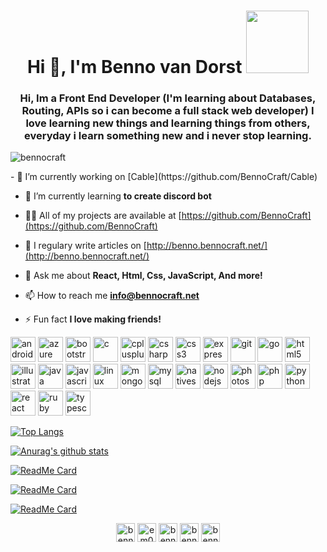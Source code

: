 <h1 align="center"> Hi 👋, I'm Benno van Dorst <img src="https://media.giphy.com/media/aNqEFrYVnsS52/giphy.gif" width="100"></h1> 
<h3 align="center">Hi, Im a Front End Developer (I'm learning about Databases, Routing, APIs so i can become a full stack web developer) I love learning new things and learning things from others, everyday i learn something new and i never stop learning.</h3>
<p align="left"> <img src="https://komarev.com/ghpvc/?username=bennocraft" alt="bennocraft" /> </p>
- 🔭 I’m currently working on [Cable](https://github.com/BennoCraft/Cable)

- 🌱 I’m currently learning **to create discord bot**

- 👨‍💻 All of my projects are available at [https://github.com/BennoCraft](https://github.com/BennoCraft)

- 📝 I regulary write articles on [http://benno.bennocraft.net/](http://benno.bennocraft.net/)

- 💬 Ask me about **React, Html, Css, JavaScript, And more!**

- 📫 How to reach me **info@bennocraft.net**

- ⚡ Fun fact **I love making friends!**

<p align="left"><img src="https://devicons.github.io/devicon/devicon.git/icons/android/android-original-wordmark.svg" alt="android" width="40" height="40"/> <img src="https://www.vectorlogo.zone/logos/microsoft_azure/microsoft_azure-icon.svg" alt="azure" width="40" height="40"/> <img src="https://devicons.github.io/devicon/devicon.git/icons/bootstrap/bootstrap-plain.svg" alt="bootstrap" width="40" height="40"/> <img src="https://devicons.github.io/devicon/devicon.git/icons/c/c-original.svg" alt="c" width="40" height="40"/> <img src="https://devicons.github.io/devicon/devicon.git/icons/cplusplus/cplusplus-original.svg" alt="cplusplus" width="40" height="40"/> <img src="https://devicons.github.io/devicon/devicon.git/icons/csharp/csharp-original.svg" alt="csharp" width="40" height="40"/> <img src="https://devicons.github.io/devicon/devicon.git/icons/css3/css3-original-wordmark.svg" alt="css3" width="40" height="40"/> <img src="https://devicons.github.io/devicon/devicon.git/icons/express/express-original-wordmark.svg" alt="express" width="40" height="40"/> <img src="https://www.vectorlogo.zone/logos/git-scm/git-scm-icon.svg" alt="git" width="40" height="40"/> <img src="https://devicons.github.io/devicon/devicon.git/icons/go/go-original.svg" alt="go" width="40" height="40"/> <img src="https://devicons.github.io/devicon/devicon.git/icons/html5/html5-original-wordmark.svg" alt="html5" width="40" height="40"/> <img src="https://www.vectorlogo.zone/logos/adobe_illustrator/adobe_illustrator-icon.svg" alt="illustrator" width="40" height="40"/> <img src="https://devicons.github.io/devicon/devicon.git/icons/java/java-original-wordmark.svg" alt="java" width="40" height="40"/> <img src="https://devicons.github.io/devicon/devicon.git/icons/javascript/javascript-original.svg" alt="javascript" width="40" height="40"/> <img src="https://devicons.github.io/devicon/devicon.git/icons/linux/linux-original.svg" alt="linux" width="40" height="40"/> <img src="https://devicons.github.io/devicon/devicon.git/icons/mongodb/mongodb-original-wordmark.svg" alt="mongodb" width="40" height="40"/> <img src="https://devicons.github.io/devicon/devicon.git/icons/mysql/mysql-original-wordmark.svg" alt="mysql" width="40" height="40"/> <img src="https://raw.githubusercontent.com/detain/svg-logos/780f25886640cef088af994181646db2f6b1a3f8/svg/nativescript.svg" alt="nativescript" width="40" height="40"/> <img src="https://devicons.github.io/devicon/devicon.git/icons/nodejs/nodejs-original-wordmark.svg" alt="nodejs" width="40" height="40"/> <img src="https://devicons.github.io/devicon/devicon.git/icons/photoshop/photoshop-plain.svg" alt="photoshop" width="40" height="40"/> <img src="https://devicons.github.io/devicon/devicon.git/icons/php/php-original.svg" alt="php" width="40" height="40"/> <img src="https://devicons.github.io/devicon/devicon.git/icons/python/python-original.svg" alt="python" width="40" height="40"/> <img src="https://devicons.github.io/devicon/devicon.git/icons/react/react-original-wordmark.svg" alt="react" width="40" height="40"/> <img src="https://devicons.github.io/devicon/devicon.git/icons/ruby/ruby-original-wordmark.svg" alt="ruby" width="40" height="40"/> <img src="https://devicons.github.io/devicon/devicon.git/icons/typescript/typescript-original.svg" alt="typescript" width="40" height="40"/></p><p><img align="left" [![Top Langs][!! 

[![Top Langs](https://github-readme-stats.vercel.app/api/top-langs/?username=bennocraft)](https://github.com/anuraghazra/github-readme-stats)


[![Anurag's github stats](https://github-readme-stats.vercel.app/api?username=bennocraft)](https://github.com/anuraghazra/github-readme-stats)

[![ReadMe Card](https://github-readme-stats.vercel.app/api/pin/?username=bennocraft&repo=Cable)](https://github.com/anuraghazra/github-readme-stats)

[![ReadMe Card](https://github-readme-stats.vercel.app/api/pin/?username=bennocraft&repo=snake.bat-game)](https://github.com/anuraghazra/github-readme-stats)

[![ReadMe Card](https://github-readme-stats.vercel.app/api/pin/?username=bennocraft&repo=JavaScript-Clock)](https://github.com/anuraghazra/github-readme-stats)

<p align="center">
<a href="https://dev.to/bennocraft" target="blank"><img align="center" src="https://cdn.jsdelivr.net/npm/simple-icons@3.0.1/icons/dev-dot-to.svg" alt="bennocraft" height="30" width="30" /></a>
<a href="https://twitter.com/em0cracker" target="blank"><img align="center" src="https://cdn.jsdelivr.net/npm/simple-icons@3.0.1/icons/twitter.svg" alt="em0cracker" height="30" width="30" /></a>
<a href="https://www.linkedin.com/in/benno-van-dorst-1209401a2/" target="blank"><img align="center" src="https://cdn.jsdelivr.net/npm/simple-icons@3.0.1/icons/linkedin.svg" alt="benno van dorst" height="30" width="30" /></a>
<a href="https://www.facebook.com/benno.vandorst/" target="blank"><img align="center" src="https://cdn.jsdelivr.net/npm/simple-icons@3.0.1/icons/facebook.svg" alt="benno van dorst" height="30" width="30" /></a>
<a href="https://instagram.com/bennovandorst" target="blank"><img align="center" src="https://cdn.jsdelivr.net/npm/simple-icons@3.0.1/icons/instagram.svg" alt="bennovandorst" height="30" width="30" /></a>
</p>

